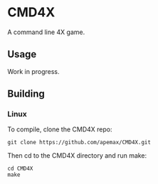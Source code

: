 # CMD4X

A command line 4X game.

## Usage

Work in progress.

## Building

### Linux

To compile, clone the CMD4X repo:

~~~
git clone https://github.com/apemax/CMD4X.git
~~~

Then cd to the CMD4X directory and run make:

~~~
cd CMD4X
make
~~~
